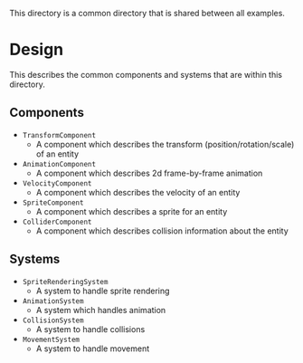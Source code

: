This directory is a common directory that is shared between all examples.

# Design

This describes the common components and systems that are within this directory.

## Components

- `TransformComponent`
	- A component which describes the transform (position/rotation/scale) of an entity
- `AnimationComponent`
	- A component which describes 2d frame-by-frame animation
- `VelocityComponent`
	- A component which describes the velocity of an entity
- `SpriteComponent`
	- A component which describes a sprite for an entity
- `ColliderComponent`
	- A component which describes collision information about the entity
	
## Systems

- `SpriteRenderingSystem`
	- A system to handle sprite rendering
- `AnimationSystem`
	- A system which handles animation
- `CollisionSystem`
	- A system to handle collisions
- `MovementSystem`
	- A system to handle movement